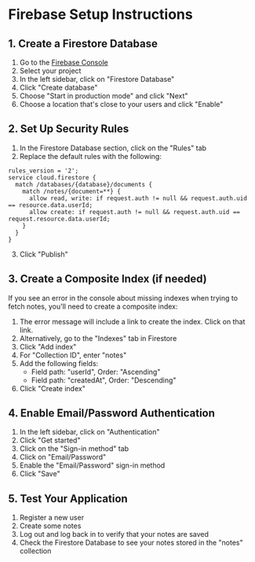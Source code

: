 # Firebase Setup Instructions

## 1. Create a Firestore Database

1. Go to the [Firebase Console](https://console.firebase.google.com/)
2. Select your project
3. In the left sidebar, click on "Firestore Database"
4. Click "Create database"
5. Choose "Start in production mode" and click "Next"
6. Choose a location that's close to your users and click "Enable"

## 2. Set Up Security Rules

1. In the Firestore Database section, click on the "Rules" tab
2. Replace the default rules with the following:

```
rules_version = '2';
service cloud.firestore {
  match /databases/{database}/documents {
    match /notes/{document=**} {
      allow read, write: if request.auth != null && request.auth.uid == resource.data.userId;
      allow create: if request.auth != null && request.auth.uid == request.resource.data.userId;
    }
  }
}
```

3. Click "Publish"

## 3. Create a Composite Index (if needed)

If you see an error in the console about missing indexes when trying to fetch notes, you'll need to create a composite index:

1. The error message will include a link to create the index. Click on that link.
2. Alternatively, go to the "Indexes" tab in Firestore
3. Click "Add index"
4. For "Collection ID", enter "notes"
5. Add the following fields:
   - Field path: "userId", Order: "Ascending"
   - Field path: "createdAt", Order: "Descending"
6. Click "Create index"

## 4. Enable Email/Password Authentication

1. In the left sidebar, click on "Authentication"
2. Click "Get started"
3. Click on the "Sign-in method" tab
4. Click on "Email/Password"
5. Enable the "Email/Password" sign-in method
6. Click "Save"

## 5. Test Your Application

1. Register a new user
2. Create some notes
3. Log out and log back in to verify that your notes are saved
4. Check the Firestore Database to see your notes stored in the "notes" collection
